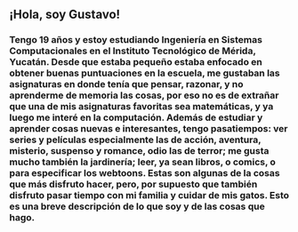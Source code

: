 ## ¡Hola, soy Gustavo!
### Tengo 19 años y estoy estudiando Ingeniería en Sistemas Computacionales en el Instituto Tecnológico de Mérida, Yucatán. Desde que estaba pequeño estaba enfocado en obtener buenas puntuaciones en la escuela, me gustaban las asignaturas en donde tenía que pensar, razonar, y no aprenderme de memoria las cosas, por eso no es de extrañar que una de mis asignaturas favoritas sea matemáticas, y ya luego me interé en la computación. Además de estudiar y aprender cosas nuevas e interesantes, tengo pasatiempos: ver series y películas especialmente las de acción, aventura, misterio, suspenso y romance, odio las de terror; me gusta mucho también la jardinería; leer, ya sean libros, o comics, o para especificar los webtoons. Estas son algunas de la cosas que más disfruto hacer, pero, por supuesto que también disfruto pasar tiempo con mi familia y cuidar de mis gatos. Esto es una breve descripción de lo que soy y de las cosas que hago.

<!--
**grafaelcarrillo/grafaelcarrillo** is a ✨ _special_ ✨ repository because its `README.md` (this file) appears on your GitHub profile.

Here are some ideas to get you started:

- 🔭 I’m currently working on ...
- 🌱 I’m currently learning ...
- 👯 I’m looking to collaborate on ...
- 🤔 I’m looking for help with ...
- 💬 Ask me about ...
- 📫 How to reach me: ...
- 😄 Pronouns: ...
- ⚡ Fun fact: ...
-->
